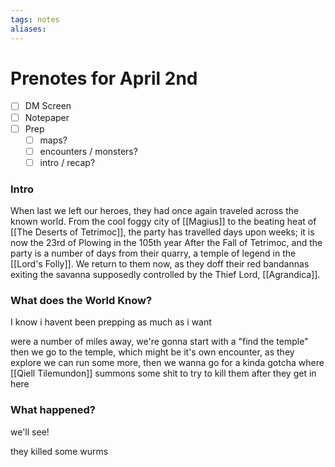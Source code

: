 ```yaml
---
tags: notes
aliases:
---
```


# Prenotes for April 2nd
- [ ] DM Screen
- [ ] Notepaper
- [ ] Prep
	- [ ] maps?
	- [ ] encounters / monsters?
	- [ ] intro / recap?

### Intro

When last we left our heroes, they had once again traveled across the known world. From the cool foggy city of [[Magius]] to the beating heat of [[The Deserts of Tetrimoc]], the party has travelled days upon weeks; it is now the 23rd of Plowing in the 105th year After the Fall of Tetrimoc, and the party is a number of days from their quarry, a temple of legend in the [[Lord's Folly]]. We return to them now, as they doff their red bandannas exiting the savanna supposedly controlled by the Thief Lord, [[Agrandica]].

### What does the World Know?

I know i havent been prepping as much as i want

were a number of miles away, we're gonna start with a "find the temple"
then we go to the temple, which might be it's own encounter, as they explore we can run some more, then we wanna go for a kinda gotcha where [[Qiell Tilemundon]] summons some shit to try to kill them after they get in here

### What happened?

we'll see!

they killed some wurms


